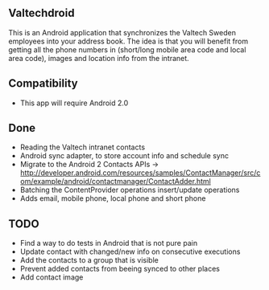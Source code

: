 ## Valtechdroid
This is an Android application that synchronizes the Valtech Sweden employees into your address book.
The idea is that you will benefit from getting all the phone numbers in (short/long mobile area code and local area code), images and location info from the intranet.

## Compatibility
* This app will require Android 2.0

## Done
* Reading the Valtech intranet contacts
* Android sync adapter, to store account info and schedule sync
* Migrate to the Android 2 Contacts APIs
  -> http://developer.android.com/resources/samples/ContactManager/src/com/example/android/contactmanager/ContactAdder.html
* Batching the ContentProvider operations insert/update operations
* Adds email, mobile phone, local phone and short phone

## TODO
* Find a way to do tests in Android that is not pure pain
* Update contact with changed/new info on consecutive executions
* Add the contacts to a group that is visible
* Prevent added contacts from beeing synced to other places
* Add contact image

